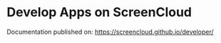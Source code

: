 # Develop Apps on ScreenCloud

Documentation published on: https://screencloud.github.io/developer/

